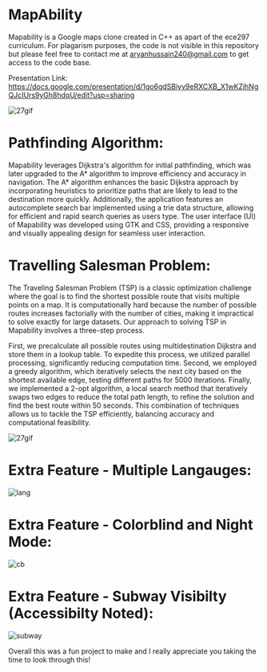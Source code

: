 # MapAbility

Mapability is a Google maps clone created in C++ as apart of the ece297 curriculum. For plagarism purposes, the code is not visible in this repository but please feel free to contact me at aryanhussain240@gmail.com to get access to the code base.

Presentation Link: https://docs.google.com/presentation/d/1go6gdSBiyv9eRXCXB_X1wKZjhNgQJcIUrs9yGh8hdqU/edit?usp=sharing 

![27gif](https://github.com/user-attachments/assets/e9ce8c80-b018-4cca-a817-923930110874)

# Pathfinding Algorithm: 
Mapability leverages Dijkstra's algorithm for initial pathfinding, which was later upgraded to the A* algorithm to improve efficiency and accuracy in navigation. The A* algorithm enhances the basic Dijkstra approach by incorporating heuristics to prioritize paths that are likely to lead to the destination more quickly. Additionally, the application features an autocomplete search bar implemented using a trie data structure, allowing for efficient and rapid search queries as users type. The user interface (UI) of Mapability was developed using GTK and CSS, providing a responsive and visually appealing design for seamless user interaction.

# Travelling Salesman Problem: 
The Traveling Salesman Problem (TSP) is a classic optimization challenge where the goal is to find the shortest possible route that visits multiple points on a map. It is computationally hard because the number of possible routes increases factorially with the number of cities, making it impractical to solve exactly for large datasets. Our approach to solving TSP in Mapability involves a three-step process.

First, we precalculate all possible routes using multidestination Dijkstra and store them in a lookup table. To expedite this process, we utilized parallel processing, significantly reducing computation time. Second, we employed a greedy algorithm, which iteratively selects the next city based on the shortest available edge, testing different paths for 5000 iterations. Finally, we implemented a 2-opt algorithm, a local search method that iteratively swaps two edges to reduce the total path length, to refine the solution and find the best route within 50 seconds. This combination of techniques allows us to tackle the TSP efficiently, balancing accuracy and computational feasibility.

![27gif](https://github.com/user-attachments/assets/331c1f22-a87b-4307-8a4a-1845d37507e2)

# Extra Feature - Multiple Langauges:
![lang](https://github.com/user-attachments/assets/34391f9d-d3be-4923-8780-af25162d08cd)

# Extra Feature - Colorblind and Night Mode:
![cb](https://github.com/user-attachments/assets/85fbec33-d797-4e85-8857-d7378c41cd59)

# Extra Feature - Subway Visibilty (Accessibilty Noted):
![subway](https://github.com/user-attachments/assets/59b87c6b-104c-437b-86d7-57f94b219b41)

Overall this was a fun project to make and I really appreciate you taking the time to look through this!

